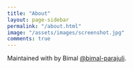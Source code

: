 ```yaml
---
title: "About"
layout: page-sidebar
permalink: "/about.html"
image: "/assets/images/screenshot.jpg"
comments: true
---
```

Maintained with <i class="fa fa-heart text-danger"></i> by Bimal [@bimal-parajuli](https://github.com/bimal-parajuli/).
